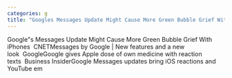 ```yaml
---
categories: g
title: "Googles Messages Update Might Cause More Green Bubble Grief With iPhones  CNET"
---
```

Google"s Messages Update Might Cause More Green Bubble Grief With iPhones&nbsp;&nbsp;CNETMessages by Google | New features and a new look&nbsp;&nbsp;GoogleGoogle gives Apple dose of own medicine with reaction texts&nbsp;&nbsp;Business InsiderGoogle Messages updates bring iOS reactions and YouTube em